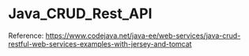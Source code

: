 # Java_CRUD_Rest_API

Reference: https://www.codejava.net/java-ee/web-services/java-crud-restful-web-services-examples-with-jersey-and-tomcat
